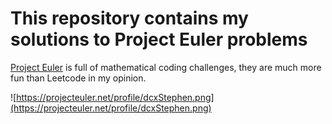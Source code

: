 # This repository contains my solutions to Project Euler problems
[Project Euler](https://projecteuler.net) is full of mathematical coding challenges, they are much more fun than Leetcode in my opinion.

![https://projecteuler.net/profile/dcxStephen.png](https://projecteuler.net/profile/dcxStephen.png)
